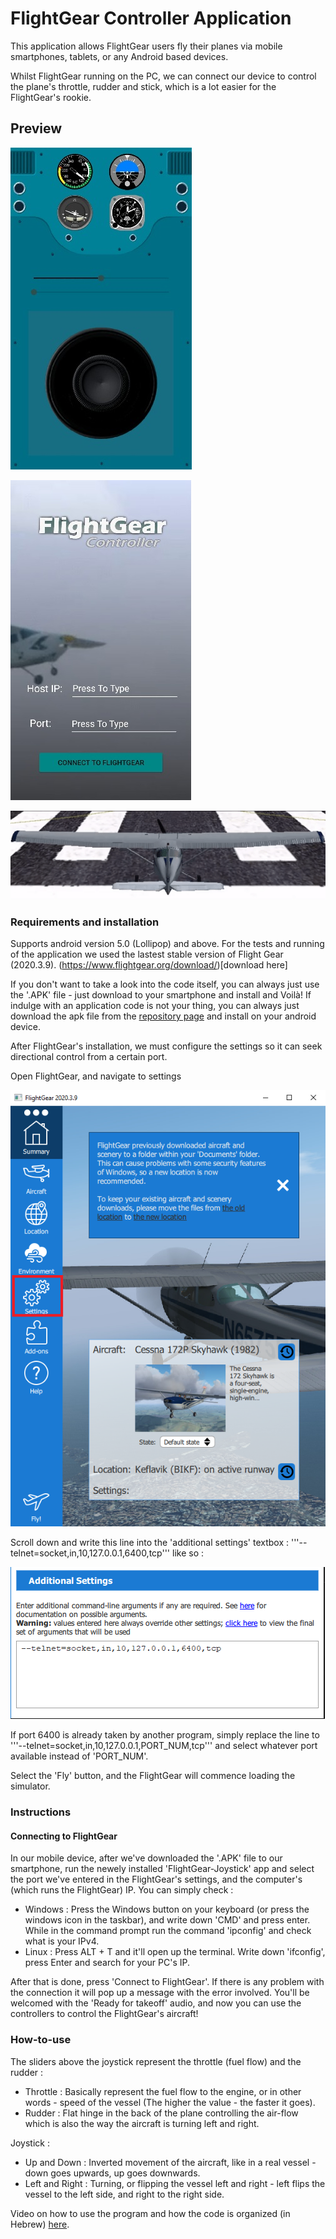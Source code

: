 # FlightGear Controller Application

This application allows FlightGear users fly their planes via mobile smartphones, tablets, or any Android based devices.

Whilst FlightGear running on the PC, we can connect our device to control the plane's throttle, rudder and stick, which is a lot easier for the FlightGear's rookie.

## Preview 

![alt text](https://github.com/eladoni1/Pictures_FG_Controller/blob/main/Controller.jpeg?raw=true)


![alt text](https://github.com/eladoni1/Pictures_FG_Controller/blob/main/Connection.jpeg?raw=true)


![Alt Text](https://github.com/eladoni1/Pictures_FG_Controller/blob/main/newGif.gif?raw=true)




### Requirements and installation

Supports android version 5.0 (Lollipop) and above.
For the tests and running of the application we used the lastest stable version of Flight Gear (2020.3.9). (https://www.flightgear.org/download/)[download here]

If you don't want to take a look into the code itself, you can always just use the '.APK' file - just download to your smartphone and install and Voilà!
If indulge with an application code is not your thing, you can always just download the apk file from the [repository page](https://github.com/YairLevi/FlightGear-Controller) and install on your android device.


After FlightGear's installation, we must configure the settings so it can seek directional control from a certain port.

Open FlightGear, and navigate to settings 

![alt text](https://github.com/eladoni1/Pictures_FG_Controller/blob/main/Select_Settings.png?raw=true)

Scroll down and write this line into the 'additional settings' textbox : '''--telnet=socket,in,10,127.0.0.1,6400,tcp''' like so :

![alt text](https://github.com/eladoni1/Pictures_FG_Controller/blob/main/additional_settings.PNG?raw=true)

If port 6400 is already taken by another program, simply replace the line to '''--telnet=socket,in,10,127.0.0.1,PORT_NUM,tcp''' and select whatever port available instead of 'PORT_NUM'.

Select the 'Fly' button, and the FlightGear will commence loading the simulator.



### Instructions

#### Connecting to FlightGear

In our mobile device, after we've downloaded the '.APK' file to our smartphone, run the newely installed 'FlightGear-Joystick' app and select the port we've entered in the FlightGear's settings, and the computer's (which runs the FlightGear) IP. You can simply check :
- Windows : Press the Windows button on your keyboard (or press the windows icon in the taskbar), and write down 'CMD' and press enter. While in the command prompt run the command 'ipconfig' and check what is your IPv4.
- Linux : Press ALT + T and it'll open up the terminal. Write down 'ifconfig', press Enter and search for your PC's IP.

After that is done, press 'Connect to FlightGear'. If there is any problem with the connection it will pop up a message with the error involved.
You'll be welcomed with the 'Ready for takeoff' audio, and now you can use the controllers to control the FlightGear's aircraft!


### How-to-use

The sliders above the joystick represent the throttle (fuel flow) and the rudder :
- Throttle : Basically represent the fuel flow to the engine, or in other words - speed of the vessel (The higher the value - the faster it goes).
- Rudder : Flat hinge in the back of the plane controlling the air-flow which is also the way the aircraft is turning left and right.

Joystick :
- Up and Down : Inverted movement of the aircraft, like in a real vessel - down goes upwards, up goes downwards.
- Left and Right : Turning, or flipping the vessel left and right - left flips the vessel to the left side, and right to the right side.

Video on how to use the program and how the code is organized (in Hebrew) [here](https://www.youtube.com/watch?v=cv0r8JrFNGw&ab_channel=YairLevi).


